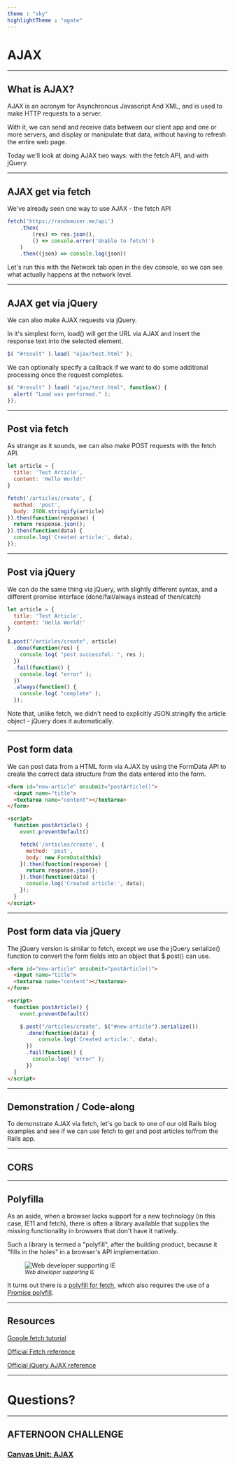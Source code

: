 ```yaml
---
theme : "sky"
highlightTheme : "agate"
---
```


<style>
    .reveal .slides {
      zoom: 1 !important;
      height: auto !important;
    }
    .reveal .slides section {
      top: 50% !important;
      transform: translateY(-50%) !important;
      zoom: 0.75 !important;
    }
    .reveal pre {
        width: 100% !important;
    }
    .reveal section pre code {
        overflow: hidden !important;
        max-height: none !important;
        white-space: pre-wrap !important;
    }
    .reveal img {
        border: none !important;
        background: none !important;
    }
</style>


# AJAX

---

## What is AJAX?

AJAX is an acronym for Asynchronous Javascript And XML, and is used to make HTTP requests to a server.

With it, we can send and receive data between our client app and one or more servers, and display or manipulate that data, without having to refresh the entire web page.

Today we'll look at doing AJAX two ways: with the fetch API, and with jQuery.

---

## AJAX get via fetch

We've already seen one way to use AJAX - the fetch API

```js
fetch('https://randomuser.me/api')
    .then(
        (res) => res.json(),
        () => console.error('Unable to fetch!')
    )
    .then((json) => console.log(json))
```

Let's run this with the Network tab open in the dev console, so we can see what actually happens at the network level.

---

## AJAX get via jQuery

We can also make AJAX requests via jQuery.

In it's simplest form, load() will get the URL via AJAX and insert the response text into the selected element.

```js
$( "#result" ).load( "ajax/test.html" );
```

We can optionally specify a callback if we want to do some additional processing once the request completes.

```js
$( "#result" ).load( "ajax/test.html", function() {
  alert( "Load was performed." );
});
```

---

## Post via fetch

As strange as it sounds, we can also make POST requests with the fetch API.

```js
let article = {
  title: 'Test Article',
  content: 'Hello World!'
}

fetch('/articles/create', {
  method: 'post',
  body: JSON.stringify(article)
}).then(function(response) {
  return response.json();
}).then(function(data) {
  console.log('Created article:', data);
});
```

---

## Post via jQuery

We can do the same thing via jQuery, with slightly different syntax, and a different promise interface (done/fail/always instead of then/catch)

```js
let article = {
  title: 'Test Article',
  content: 'Hello World!'
}

$.post("/articles/create", article)
  .done(function(res) {
    console.log( "post successful: ", res );
  })
  .fail(function() {
    console.log( "error" );
  })
  .always(function() {
    console.log( "complete" );
  });
```

Note that, unlike fetch, we didn't need to explicitly JSON.stringify the article object - jQuery does it automatically.

---

## Post form data

We can post data from a HTML form via AJAX by using the FormData API to create the correct data structure from the data entered into the form.

```html
<form id="new-article" onsubmit="postArticle()">
  <input name="title">
  <textarea name="content"></textarea>
</form>

<script>
  function postArticle() {
    event.preventDefault()

    fetch('/articles/create', {
      method: 'post',
      body: new FormData(this)
    }).then(function(response) {
      return response.json();
    }).then(function(data) {
      console.log('Created article:', data);
    });
  }
</script>
```

---

## Post form data via jQuery

The jQuery version is similar to fetch, except we use the jQuery serialize() function to convert the form fields into an object that $.post() can use.

```html
<form id="new-article" onsubmit="postArticle()">
  <input name="title">
  <textarea name="content"></textarea>
</form>

<script>
  function postArticle() {
    event.preventDefault()

    $.post("/articles/create", $("#new-article").serialize())
      .done(function(data) {
          console.log('Created article:', data);
      })
      .fail(function() {
        console.log( "error" );
      })
  }
</script>
```

---

## Demonstration / Code-along

To demonstrate AJAX via fetch, let's go back to one of our old Rails blog examples and see if we can use fetch to get and post articles to/from the Rails app.

---

## CORS

---

## Polyfilla

As an aside, when a browser lacks support for a new technology (in this case, IE11 and fetch), there is often a library available that supplies the missing functionality in browsers that don't have it natively.

Such a library is termed a "polyfill", after the building product, because it "fills in the holes" in a browser's API implementation.

<figure>
  <img src="https://cdn.mos.cms.futurecdn.net/2bJQjsD3JHPUq2rtLMJzs7.jpg" alt="Web developer supporting IE"/>
  <figcaption><em><small>Web developer supporting IE</small></em></figcaption>
</figure>

It turns out there is a [polyfill for fetch](https://github.com/github/fetch), which also requires the use of a [Promise polyfill](https://github.com/taylorhakes/promise-polyfill).

---

## Resources

[Google fetch tutorial](https://developers.google.com/web/updates/2015/03/introduction-to-fetch)

[Official Fetch reference](https://developer.mozilla.org/en-US/docs/Web/API/Fetch_API/Using_Fetch)

[Official jQuery AJAX reference](http://api.jquery.com/category/ajax/)


---

# Questions?

---

## AFTERNOON CHALLENGE

### [Canvas Unit: AJAX](https://coderacademy.instructure.com/courses/144/pages/unit-ajax)

